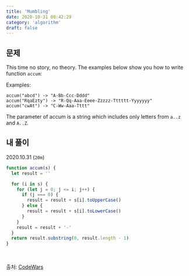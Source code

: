 ```yaml
---
title: 'Mumbling'
date: 2020-10-31 00:42:29
category: 'algorithm'
draft: false
---
```


## 문제

This time no story, no theory. The examples below show you how to write function `accum`:

Examples:

```
accum("abcd") -> "A-Bb-Ccc-Dddd"
accum("RqaEzty") -> "R-Qq-Aaa-Eeee-Zzzzz-Tttttt-Yyyyyyy"
accum("cwAt") -> "C-Ww-Aaa-Tttt"
```

The parameter of accum is a string which includes only letters from `a..z` and `A..Z`.

## 내 풀이

2020.10.31 (`20m`)

```js
function accum(s) {
  let result = ''

  for (i in s) {
    for (let j = 0; j <= i; j++) {
      if (j === 0) {
        result = result + s[i].toUpperCase()
      } else {
        result = result + s[i].toLowerCase()
      }
    }
    result = result + '-'
  }
  return result.substring(0, result.length - 1)
}
```

<br />

출처: [CodeWars](https://www.codewars.com/)
